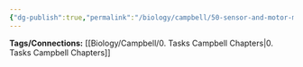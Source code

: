 ```yaml
---
{"dg-publish":true,"permalink":"/biology/campbell/50-sensor-and-motor-mechanisms/","dgHomeLink":true,"dgPassFrontmatter":true}
---
```


**Tags/Connections:**
[[Biology/Campbell/0. Tasks Campbell Chapters|0. Tasks Campbell Chapters]]